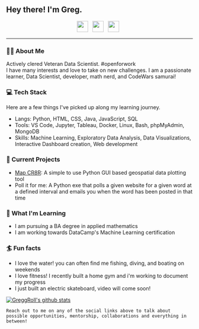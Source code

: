 ## Hey there! I'm Greg.

<p align='center'>
<a href="mailto:adamsg_53@gmail.com"><img height="30" src="https://raw.githubusercontent.com/iansmathew/iansmathew/master/assets/icon_email.png"></a>&nbsp;&nbsp;
<a href="https://www.linkedin.com/in/gregory-adams/"><img height="30" src="https://raw.githubusercontent.com/iansmathew/iansmathew/master/assets/icon_linkedin.png"></a>&nbsp;&nbsp;
<a href="https://twitter.com/AGregRoll"><img height="30" src="https://raw.githubusercontent.com/iansmathew/iansmathew/master/assets/icon_twitter.png"></a>&nbsp;&nbsp;
</p>

---

### 🙋‍♂ About Me

<p>
Actively clered Veteran Data Scientist.
#openforwork<br>
I have many interests and love to take on new challenges. I am a passionate learner, Data Scientist, developer, math nerd, and CodeWars samurai!
</p>

### 💻 Tech Stack

<p>
Here are a few things I've picked up along my learning journey.
</p>

- Langs: Python, HTML, CSS, Java, JavaScript, SQL
- Tools: VS Code, Jupyter, Tableau, Docker, Linux, Bash, phpMyAdmin, MongoDB
- Skills: Machine Learning, Exploratory Data Analysis, Data Visualizations, Interactive Dashboard creation, Web development

### 🚧 Current Projects

- [Map CR8R](https://github.com/GreggRoll/MapCR8R): A simple to use Python GUI based geospatial data plotting tool
- Poll it for me: A Python exe that polls a given website for a given word at a defined interval and emails you when the word has been posted in that time


### 🌱 What I'm Learning

- I am pursuing a BA degree in applied mathematics
- I am working towards DataCamp's Machine Learning certification

### 🏄 Fun facts

- I love the water! you can often find me fishing, diving, and boating on weekends
- I love fitness! I recently built a home gym and i'm working to document my progress
- I just built an electric skateboard, video will come soon!

[![GreggRoll's github stats](https://github-readme-stats.vercel.app/api?username=GreggRoll&theme=dark&show_icons=true)](https://github.com/GreggRoll)

`Reach out to me on any of the social links above to talk about possible opportunities, mentorship, collaborations and everything in between!`
